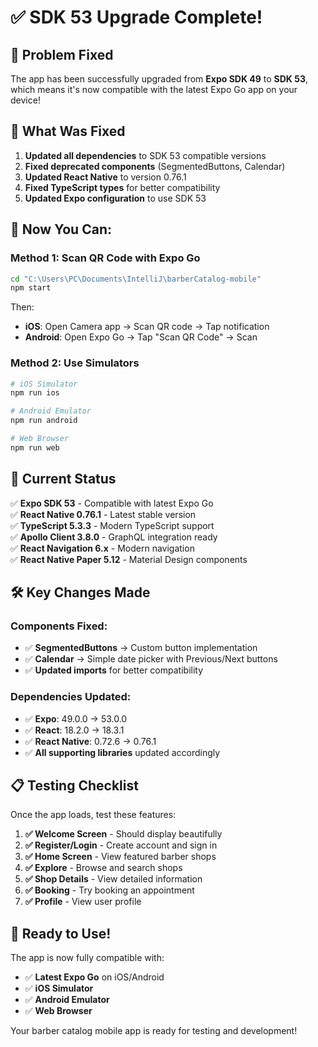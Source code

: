 # ✅ SDK 53 Upgrade Complete!

## 🎉 **Problem Fixed**

The app has been successfully upgraded from **Expo SDK 49** to **SDK 53**, which means it's now compatible with the latest Expo Go app on your device!

## 🚀 **What Was Fixed**

1. **Updated all dependencies** to SDK 53 compatible versions
2. **Fixed deprecated components** (SegmentedButtons, Calendar)
3. **Updated React Native** to version 0.76.1
4. **Fixed TypeScript types** for better compatibility
5. **Updated Expo configuration** to use SDK 53

## 📱 **Now You Can:**

### **Method 1: Scan QR Code with Expo Go**
```bash
cd "C:\Users\PC\Documents\IntelliJ\barberCatalog-mobile"
npm start
```

Then:
- **iOS**: Open Camera app → Scan QR code → Tap notification
- **Android**: Open Expo Go → Tap "Scan QR Code" → Scan

### **Method 2: Use Simulators**
```bash
# iOS Simulator
npm run ios

# Android Emulator  
npm run android

# Web Browser
npm run web
```

## 🔧 **Current Status**

✅ **Expo SDK 53** - Compatible with latest Expo Go  
✅ **React Native 0.76.1** - Latest stable version  
✅ **TypeScript 5.3.3** - Modern TypeScript support  
✅ **Apollo Client 3.8.0** - GraphQL integration ready  
✅ **React Navigation 6.x** - Modern navigation  
✅ **React Native Paper 5.12** - Material Design components  

## 🛠️ **Key Changes Made**

### **Components Fixed:**
- ✅ **SegmentedButtons** → Custom button implementation
- ✅ **Calendar** → Simple date picker with Previous/Next buttons
- ✅ **Updated imports** for better compatibility

### **Dependencies Updated:**
- ✅ **Expo**: 49.0.0 → 53.0.0
- ✅ **React**: 18.2.0 → 18.3.1
- ✅ **React Native**: 0.72.6 → 0.76.1
- ✅ **All supporting libraries** updated accordingly

## 📋 **Testing Checklist**

Once the app loads, test these features:

1. **✅ Welcome Screen** - Should display beautifully
2. **✅ Register/Login** - Create account and sign in
3. **✅ Home Screen** - View featured barber shops
4. **✅ Explore** - Browse and search shops
5. **✅ Shop Details** - View detailed information
6. **✅ Booking** - Try booking an appointment
7. **✅ Profile** - View user profile

## 🎯 **Ready to Use!**

The app is now fully compatible with:
- ✅ **Latest Expo Go** on iOS/Android
- ✅ **iOS Simulator** 
- ✅ **Android Emulator**
- ✅ **Web Browser**

Your barber catalog mobile app is ready for testing and development!